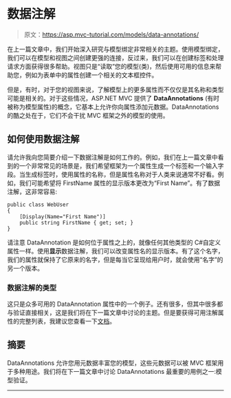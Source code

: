 # 数据注解

> 原文：<https://asp.mvc-tutorial.com/models/data-annotations/>

在上一篇文章中，我们开始深入研究与模型绑定非常相关的主题。使用模型绑定，我们可以在模型和视图之间创建更强的连接，反过来，我们可以在创建标签和处理请求方面获得很多帮助。视图只是“读取”您的模型(类)，然后使用可用的信息来帮助您，例如为表单中的属性创建一个相关的文本框控件。

但是，有时，对于您的视图来说，了解模型上的更多属性而不仅仅是其名称和类型可能是相关的。对于这些情况，ASP.NET MVC 提供了 **DataAnnotations** (有时被称为模型属性)的概念，它基本上允许你向属性添加元数据。DataAnnotations 的酷之处在于，它们不会干扰 MVC 框架之外的模型的使用。

## 如何使用数据注解

请允许我向您简要介绍一下数据注解是如何工作的。例如，我们在上一篇文章中看到的一个非常常见的场景是，我们希望框架为一个属性生成一个标签和一个输入字段。当生成标签时，使用属性的名称，但是属性名称对于人类来说通常不好看。例如，我们可能希望将 FirstName 属性的显示版本更改为“First Name”。有了数据注解，这非常容易:

```
public class WebUser
{
    [Display(Name="First Name")]
    public string FirstName { get; set; }
}
```

请注意 DataAnnotation 是如何位于属性之上的，就像任何其他类型的 C#自定义属性一样。使用**显示**数据注解，我们可以改变属性名的显示版本。有了这个名字，我们的属性就保持了它原来的名字，但是每当它呈现给用户时，就会使用“名字”的另一个版本。

<input type="hidden" name="IL_IN_ARTICLE">

### 数据注解的类型

这只是众多可用的 DataAnnotation 属性中的一个例子。还有很多，但其中很多都与验证直接相关，这是我们将在下一篇文章中讨论的主题。但是要获得可用注解属性的完整列表，我建议您查看一下[文档](https://docs.microsoft.com/en-us/dotnet/api/system.componentmodel.dataannotations)。

## 摘要

DataAnnotations 允许您用元数据丰富您的模型，这些元数据可以被 MVC 框架用于多种用途。我们将在下一篇文章中讨论 DataAnnotations 最重要的用例之一:模型验证。

* * *